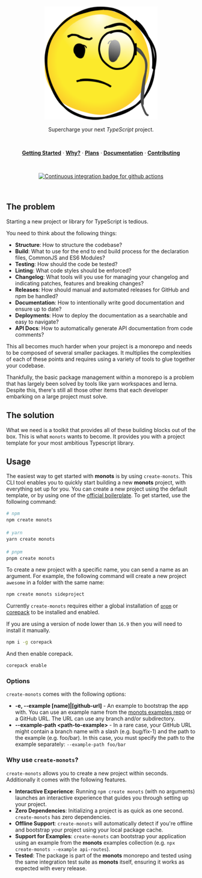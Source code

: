 <p align="center">
  <a href="#">
    <img width="300" height="300" src="./.monots/assets/logo.svg" alt="svg logo from openmoji.org" title="SVG Logo from openmoji.org" />
  </a>
</p>

<p align="center">
  Supercharge your next <em>TypeScript</em> project.
</p>

<br />

<p align="center">
  <a href="#getting-started"><strong>Getting Started</strong></a> ·
  <a href="#why"><strong>Why?</strong></a> ·
  <a href="#plans"><strong>Plans</strong></a> ·
  <a href="./docs/docs"><strong>Documentation</strong></a> ·
  <a href="./.github/contributing.md"><strong>Contributing</strong></a>
</p>

<br />

<p align="center">
  <a href="https://github.com/monots/monots/actions?query=workflow:ci">
    <img src="https://github.com/monots/monots/workflows/ci/badge.svg?branch=main" alt="Continuous integration badge for github actions" title="CI Badge" />
  </a>
</p>

<br />

## The problem

Starting a new project or library for TypeScript is tedious.

You need to think about the following things:

- **Structure**: How to structure the codebase?
- **Build**: What to use for the end to end build process for the declaration files, CommonJS and ES6 Modules?
- **Testing**: How should the code be tested?
- **Linting**: What code styles should be enforced?
- **Changelog**: What tools will you use for managing your changelog and indicating patches, features and breaking changes?
- **Releases**: How should manual and automated releases for GitHub and npm be handled?
- **Documentation**: How to intentionally write good documentation and ensure up to date?
- **Deployments**: How to deploy the documentation as a searchable and easy to navigate?
- **API Docs**: How to automatically generate API documentation from code comments?

This all becomes much harder when your project is a monorepo and needs to be composed of several smaller packages. It multiplies the complexities of each of these points and requires using a variety of tools to glue together your codebase.

Thankfully, the basic package management within a monorepo is a problem that has largely been solved by tools like yarn workspaces and lerna. Despite this, there's still all those other items that each developer embarking on a large project must solve.

## The solution

What we need is a toolkit that provides all of these building blocks out of the box. This is what `monots` wants to become. It provides you with a project template for your most ambitious Typescript library.

## Usage

The easiest way to get started with **monots** is by using `create-monots`. This CLI tool enables you to quickly start building a new **monots** project, with everything set up for you. You can create a new project using the default template, or by using one of the [official boilerplate](https://github.com/monots/examples). To get started, use the following command:

```bash
# npm
npm create monots

# yarn
yarn create monots

# pnpm
pnpm create monots
```

To create a new project with a specific name, you can send a name as an argument. For example, the following command will create a new project `awesome` in a folder with the same name:

```bash
npm create monots sideproject
```

Currently `create-monots` requires either a global installation of [`pnpm`](https://pnpm.io/installation) or [corepack](https://github.com/nodejs/corepack) to be installed and enabled.

If you are using a version of node lower than `16.9` then you will need to install it manually.

```bash
npm i -g corepack
```

And then enable corepack.

```bash
corepack enable
```

### Options

`create-monots` comes with the following options:

- **-e, --example [name]|[github-url]** - An example to bootstrap the app with. You can use an example name from the [monots examples repo](https://github.com/monots/examples) or a GitHub URL. The URL can use any branch and/or subdirectory.
- **--example-path &lt;path-to-example&gt;** - In a rare case, your GitHub URL might contain a branch name with a slash (e.g. bug/fix-1) and the path to the example (e.g. foo/bar). In this case, you must specify the path to the example separately: `--example-path foo/bar`

### Why use `create-monots`?

`create-monots` allows you to create a new project within seconds. Additionally it comes with the following features.

- **Interactive Experience**: Running `npm create monots` (with no arguments) launches an interactive experience that guides you through setting up your project.
- **Zero Dependencies**: Initializing a project is as quick as one second. `create-monots` has zero dependencies.
- **Offline Support**: `create-monots` will automatically detect if you're offline and bootstrap your project using your local package cache.
- **Support for Examples**: `create-monots` can bootstrap your application using an example from the **monots** examples collection (e.g. `npx create-monots --example api-routes`).
- **Tested**: The package is part of the **monots** monorepo and tested using the same integration test suite as **monots** itself, ensuring it works as expected with every release.
